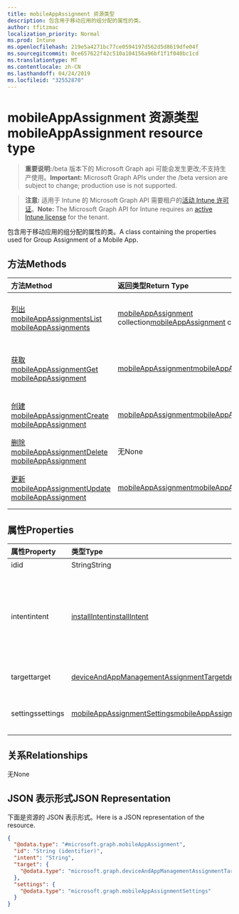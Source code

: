```yaml
---
title: mobileAppAssignment 资源类型
description: 包含用于移动应用的组分配的属性的类。
author: tfitzmac
localization_priority: Normal
ms.prod: Intune
ms.openlocfilehash: 219e5a4271bc77ce0594197d562d5d8619dfe04f
ms.sourcegitcommit: 0ce657622f42c510a104156a96bf1f1f040bc1cd
ms.translationtype: MT
ms.contentlocale: zh-CN
ms.lasthandoff: 04/24/2019
ms.locfileid: "32552870"
---
```

# <a name="mobileappassignment-resource-type"></a><span data-ttu-id="aaf05-103">mobileAppAssignment 资源类型</span><span class="sxs-lookup"><span data-stu-id="aaf05-103">mobileAppAssignment resource type</span></span>

> <span data-ttu-id="aaf05-104">**重要说明:**/beta 版本下的 Microsoft Graph api 可能会发生更改;不支持生产使用。</span><span class="sxs-lookup"><span data-stu-id="aaf05-104">**Important:** Microsoft Graph APIs under the /beta version are subject to change; production use is not supported.</span></span>

> <span data-ttu-id="aaf05-105">**注意:** 适用于 Intune 的 Microsoft Graph API 需要租户的[活动 Intune 许可证](https://go.microsoft.com/fwlink/?linkid=839381)。</span><span class="sxs-lookup"><span data-stu-id="aaf05-105">**Note:** The Microsoft Graph API for Intune requires an [active Intune license](https://go.microsoft.com/fwlink/?linkid=839381) for the tenant.</span></span>

<span data-ttu-id="aaf05-106">包含用于移动应用的组分配的属性的类。</span><span class="sxs-lookup"><span data-stu-id="aaf05-106">A class containing the properties used for Group Assignment of a Mobile App.</span></span>

## <a name="methods"></a><span data-ttu-id="aaf05-107">方法</span><span class="sxs-lookup"><span data-stu-id="aaf05-107">Methods</span></span>
|<span data-ttu-id="aaf05-108">方法</span><span class="sxs-lookup"><span data-stu-id="aaf05-108">Method</span></span>|<span data-ttu-id="aaf05-109">返回类型</span><span class="sxs-lookup"><span data-stu-id="aaf05-109">Return Type</span></span>|<span data-ttu-id="aaf05-110">说明</span><span class="sxs-lookup"><span data-stu-id="aaf05-110">Description</span></span>|
|:---|:---|:---|
|[<span data-ttu-id="aaf05-111">列出 mobileAppAssignments</span><span class="sxs-lookup"><span data-stu-id="aaf05-111">List mobileAppAssignments</span></span>](../api/intune-apps-mobileappassignment-list.md)|<span data-ttu-id="aaf05-112">[mobileAppAssignment](../resources/intune-apps-mobileappassignment.md) collection</span><span class="sxs-lookup"><span data-stu-id="aaf05-112">[mobileAppAssignment](../resources/intune-apps-mobileappassignment.md) collection</span></span>|<span data-ttu-id="aaf05-113">列出 [mobileAppAssignment](../resources/intune-apps-mobileappassignment.md) 对象的属性和关系。</span><span class="sxs-lookup"><span data-stu-id="aaf05-113">List properties and relationships of the [mobileAppAssignment](../resources/intune-apps-mobileappassignment.md) objects.</span></span>|
|[<span data-ttu-id="aaf05-114">获取 mobileAppAssignment</span><span class="sxs-lookup"><span data-stu-id="aaf05-114">Get mobileAppAssignment</span></span>](../api/intune-apps-mobileappassignment-get.md)|[<span data-ttu-id="aaf05-115">mobileAppAssignment</span><span class="sxs-lookup"><span data-stu-id="aaf05-115">mobileAppAssignment</span></span>](../resources/intune-apps-mobileappassignment.md)|<span data-ttu-id="aaf05-116">读取 [mobileAppAssignment](../resources/intune-apps-mobileappassignment.md) 对象的属性和关系。</span><span class="sxs-lookup"><span data-stu-id="aaf05-116">Read properties and relationships of the [mobileAppAssignment](../resources/intune-apps-mobileappassignment.md) object.</span></span>|
|[<span data-ttu-id="aaf05-117">创建 mobileAppAssignment</span><span class="sxs-lookup"><span data-stu-id="aaf05-117">Create mobileAppAssignment</span></span>](../api/intune-apps-mobileappassignment-create.md)|[<span data-ttu-id="aaf05-118">mobileAppAssignment</span><span class="sxs-lookup"><span data-stu-id="aaf05-118">mobileAppAssignment</span></span>](../resources/intune-apps-mobileappassignment.md)|<span data-ttu-id="aaf05-119">创建新的 [mobileAppAssignment](../resources/intune-apps-mobileappassignment.md) 对象。</span><span class="sxs-lookup"><span data-stu-id="aaf05-119">Create a new [mobileAppAssignment](../resources/intune-apps-mobileappassignment.md) object.</span></span>|
|[<span data-ttu-id="aaf05-120">删除 mobileAppAssignment</span><span class="sxs-lookup"><span data-stu-id="aaf05-120">Delete mobileAppAssignment</span></span>](../api/intune-apps-mobileappassignment-delete.md)|<span data-ttu-id="aaf05-121">无</span><span class="sxs-lookup"><span data-stu-id="aaf05-121">None</span></span>|<span data-ttu-id="aaf05-122">删除 [mobileAppAssignment](../resources/intune-apps-mobileappassignment.md)</span><span class="sxs-lookup"><span data-stu-id="aaf05-122">Deletes a [mobileAppAssignment](../resources/intune-apps-mobileappassignment.md).</span></span>|
|[<span data-ttu-id="aaf05-123">更新 mobileAppAssignment</span><span class="sxs-lookup"><span data-stu-id="aaf05-123">Update mobileAppAssignment</span></span>](../api/intune-apps-mobileappassignment-update.md)|[<span data-ttu-id="aaf05-124">mobileAppAssignment</span><span class="sxs-lookup"><span data-stu-id="aaf05-124">mobileAppAssignment</span></span>](../resources/intune-apps-mobileappassignment.md)|<span data-ttu-id="aaf05-125">更新 [mobileAppAssignment](../resources/intune-apps-mobileappassignment.md) 对象的属性。</span><span class="sxs-lookup"><span data-stu-id="aaf05-125">Update the properties of a [mobileAppAssignment](../resources/intune-apps-mobileappassignment.md) object.</span></span>|

## <a name="properties"></a><span data-ttu-id="aaf05-126">属性</span><span class="sxs-lookup"><span data-stu-id="aaf05-126">Properties</span></span>
|<span data-ttu-id="aaf05-127">属性</span><span class="sxs-lookup"><span data-stu-id="aaf05-127">Property</span></span>|<span data-ttu-id="aaf05-128">类型</span><span class="sxs-lookup"><span data-stu-id="aaf05-128">Type</span></span>|<span data-ttu-id="aaf05-129">说明</span><span class="sxs-lookup"><span data-stu-id="aaf05-129">Description</span></span>|
|:---|:---|:---|
|<span data-ttu-id="aaf05-130">id</span><span class="sxs-lookup"><span data-stu-id="aaf05-130">id</span></span>|<span data-ttu-id="aaf05-131">String</span><span class="sxs-lookup"><span data-stu-id="aaf05-131">String</span></span>|<span data-ttu-id="aaf05-132">实体的键。</span><span class="sxs-lookup"><span data-stu-id="aaf05-132">Key of the entity.</span></span>|
|<span data-ttu-id="aaf05-133">intent</span><span class="sxs-lookup"><span data-stu-id="aaf05-133">intent</span></span>|[<span data-ttu-id="aaf05-134">installIntent</span><span class="sxs-lookup"><span data-stu-id="aaf05-134">installIntent</span></span>](../resources/intune-shared-installintent.md)|<span data-ttu-id="aaf05-135">由管理员定义的安装意图。可取值为：`available`、`required`、`uninstall`、`availableWithoutEnrollment`。</span><span class="sxs-lookup"><span data-stu-id="aaf05-135">The install intent defined by the admin. Possible values are: `available`, `required`, `uninstall`, `availableWithoutEnrollment`.</span></span>|
|<span data-ttu-id="aaf05-136">target</span><span class="sxs-lookup"><span data-stu-id="aaf05-136">target</span></span>|[<span data-ttu-id="aaf05-137">deviceAndAppManagementAssignmentTarget</span><span class="sxs-lookup"><span data-stu-id="aaf05-137">deviceAndAppManagementAssignmentTarget</span></span>](../resources/intune-shared-deviceandappmanagementassignmenttarget.md)|<span data-ttu-id="aaf05-138">由管理员定义的目标组分配。</span><span class="sxs-lookup"><span data-stu-id="aaf05-138">The target group assignment defined by the admin.</span></span>|
|<span data-ttu-id="aaf05-139">settings</span><span class="sxs-lookup"><span data-stu-id="aaf05-139">settings</span></span>|[<span data-ttu-id="aaf05-140">mobileAppAssignmentSettings</span><span class="sxs-lookup"><span data-stu-id="aaf05-140">mobileAppAssignmentSettings</span></span>](../resources/intune-apps-mobileappassignmentsettings.md)|<span data-ttu-id="aaf05-141">由管理员定义的目标分配的设置。</span><span class="sxs-lookup"><span data-stu-id="aaf05-141">The settings for target assignment defined by the admin.</span></span>|

## <a name="relationships"></a><span data-ttu-id="aaf05-142">关系</span><span class="sxs-lookup"><span data-stu-id="aaf05-142">Relationships</span></span>
<span data-ttu-id="aaf05-143">无</span><span class="sxs-lookup"><span data-stu-id="aaf05-143">None</span></span>

## <a name="json-representation"></a><span data-ttu-id="aaf05-144">JSON 表示形式</span><span class="sxs-lookup"><span data-stu-id="aaf05-144">JSON Representation</span></span>
<span data-ttu-id="aaf05-145">下面是资源的 JSON 表示形式。</span><span class="sxs-lookup"><span data-stu-id="aaf05-145">Here is a JSON representation of the resource.</span></span>
<!-- {
  "blockType": "resource",
  "keyProperty": "id",
  "@odata.type": "microsoft.graph.mobileAppAssignment"
}
-->
``` json
{
  "@odata.type": "#microsoft.graph.mobileAppAssignment",
  "id": "String (identifier)",
  "intent": "String",
  "target": {
    "@odata.type": "microsoft.graph.deviceAndAppManagementAssignmentTarget"
  },
  "settings": {
    "@odata.type": "microsoft.graph.mobileAppAssignmentSettings"
  }
}
```





